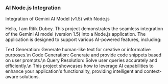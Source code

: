 ### AI Node.js Integration
Integration of Gemini AI Model (v1.5) with Node.js


Hello, I am Ritik Dubey.
This project demonstrates the seamless integration of the Gemini AI model (version 1.5) into a Node.js application. The application is designed to support various AI-powered features, including:

Text Generation: Generate human-like text for creative or informative purposes.\n
Code Generation: Generate and provide code snippets based on user prompts.\n
Query Resolution: Solve user queries accurately and efficiently.\n
This project showcases how to leverage AI capabilities to enhance your application's functionality, providing intelligent and context-aware solutions. 
